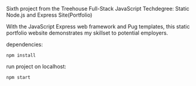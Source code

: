 Sixth project from the Treehouse Full-Stack JavaScript Techdegree:
Static Node.js and Express Site(Portfolio)

With the JavaScript Express web framework and Pug templates, this static portfolio website demonstrates my skillset to potential employers.

dependencies:

    npm install

run project on localhost:

    npm start
